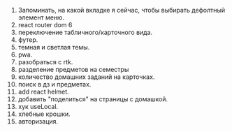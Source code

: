 1. Запоминать, на какой вкладке я сейчас, чтобы выбирать дефолтный элемент меню.
2. react router dom 6
3. переключение табличного/карточного вида.
4. футер.
5. темная и светлая темы.
6. pwa.
7. разобраться с rtk.
8. разделение предметов на семестры
9. количество домашних заданий на карточках.
10. поиск в дз и предметах.
11. add react helmet.
12. добавить "поделиться" на страницы с домашкой. 
13. хук useLocal.
14. хлебные крошки.
15. авторизация.